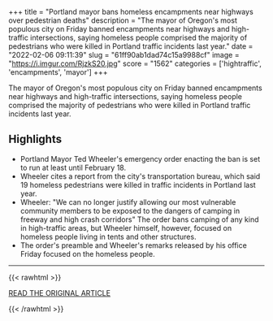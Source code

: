 +++
title = "Portland mayor bans homeless encampments near highways over pedestrian deaths"
description = "The mayor of Oregon's most populous city on Friday banned encampments near highways and high-traffic intersections, saying homeless people comprised the majority of pedestrians who were killed in Portland traffic incidents last year."
date = "2022-02-06 09:11:39"
slug = "61ff90ab1dad74c15a9988cf"
image = "https://i.imgur.com/RjzkS20.jpg"
score = "1562"
categories = ['hightraffic', 'encampments', 'mayor']
+++

The mayor of Oregon's most populous city on Friday banned encampments near highways and high-traffic intersections, saying homeless people comprised the majority of pedestrians who were killed in Portland traffic incidents last year.

## Highlights

- Portland Mayor Ted Wheeler's emergency order enacting the ban is set to run at least until February 18.
- Wheeler cites a report from the city's transportation bureau, which said 19 homeless pedestrians were killed in traffic incidents in Portland last year.
- Wheeler: "We can no longer justify allowing our most vulnerable community members to be exposed to the dangers of camping in freeway and high crash corridors" The order bans camping of any kind in high-traffic areas, but Wheeler himself, however, focused on homeless people living in tents and other structures.
- The order's preamble and Wheeler's remarks released by his office Friday focused on the homeless people.

---

{{< rawhtml >}}
  <p class="article-category">
    <a target="_blank" href="https://www.cnn.com/2022/02/05/us/portland-mayor-bans-homeless-encampments/index.html">READ THE ORIGINAL ARTICLE</a>
  </p>
{{< /rawhtml >}}
